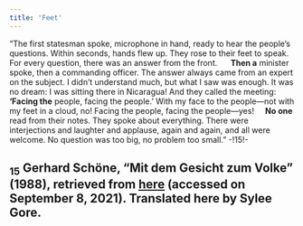 ```yaml
---
title: 'Feet'
---
```


“The first statesman spoke, microphone in hand, ready to hear the people’s questions. Within seconds, hands flew up. They rose to their feet to speak. For every question, there was an answer from the front. &nbsp;&nbsp;&nbsp;&nbsp; **Then a** minister spoke, then a commanding officer. The answer always came from an expert on the subject. I didn’t understand much, but what I saw was enough. It was no dream: I was sitting there in Nicaragua! And they called the meeting:&nbsp;&nbsp;&nbsp;&nbsp;  **‘Facing the** people, facing the people.’ With my face to the people—not with my feet in a cloud, no! Facing the people, facing the people—yes!&nbsp;&nbsp;&nbsp;&nbsp;  **No one** read from their notes. They spoke about everything. There were interjections and laughter and applause, again and again, and all were welcome. No question was too big, no problem too small.” -!15!-
## <sub class="subscript">**15**</sub> Gerhard Schöne, “Mit dem Gesicht zum Volke” (1988), retrieved from <u>[here](https://verlag.buschfunk.com/alben/du-hast-es-nur-noch-nicht-probiert-live-dcd/#track1149)</u> (accessed on September 8, 2021). Translated here by Sylee Gore.





